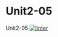 # Unit2-05
Unit2-05
[![linter](https://github.com/Matti-Benvenuti/unit2-05/workflows/linter/badge.svg)](https://github.com/marketplace/actions/super-linter)  
